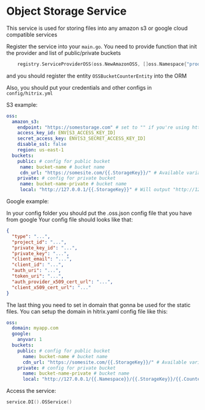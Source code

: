 # Object Storage Service

This service is used for storing files into any amazon s3 or google cloud compatible services

Register the service into your `main.go`. You need to provide function that init the provider and list of public/private buckets

```go
    registry.ServiceProviderOSS(oss.NewAmazonOSS, []oss.Namespace{"product_images"}, []oss.Namespace{"invoices"}),
```

and you should register the entity `OSSBucketCounterEntity` into the ORM

Also, you should put your credentials and other configs in `config/hitrix.yml`

S3 example:
```yml
oss:
  amazon_s3:
    endpoint: "https://somestorage.com" # set to "" if you're using https://s3.amazonaws.com
    access_key_id: ENV[S3_ACCESS_KEY_ID]
    secret_access_key: ENV[S3_SECRET_ACCESS_KEY_ID]
    disable_ssl: false
    region: us-east-1
  buckets:
    public: # config for public bucket
     name: bucket-name # bucket name
     cdn_url: "https://somesite.com/{{.StorageKey}}/" # Available variables is: .StorageKey (Namespace is part of StorageKey)
    private: # config for private bucket
     name: bucket-name-private # bucket name
     local: "http://127.0.0.1/{{.StorageKey}}" # Will output "http://127.0.0.1/product/1.jpeg"
```
Google example:

In your config folder you should put the .oss.json config file that you have from google
Your config file should looks like that:
```json
{
  "type": "...",
  "project_id": "...",
  "private_key_id": "...",
  "private_key": "...",
  "client_email": "...",
  "client_id": "...",
  "auth_uri": "...",
  "token_uri": "...",
  "auth_provider_x509_cert_url": "...",
  "client_x509_cert_url": "..."
}
```

The last thing you need to set in domain that gonna be used for the static files.
You can setup the domain in hitrix.yaml config file like this:
```yaml
oss: 
  domain: myapp.com
  google:
    anyvar: 1
  buckets:
    public: # config for public bucket
      name: bucket-name # bucket name
      cdn_url: "https://somesite.com/{{.StorageKey}}/" # Available variables are: .Namespace, .CounterID, and, .StorageKey
    private: # config for private bucket
      name: bucket-name-private # bucket name
      local: "http://127.0.0.1/{{.Namespace}}/{{.StorageKey}}/{{.CounterID}}" # Will output "http://127.0.0.1/product/1.jpeg/1"
```

Access the service:
```go
service.DI().OSService()
```